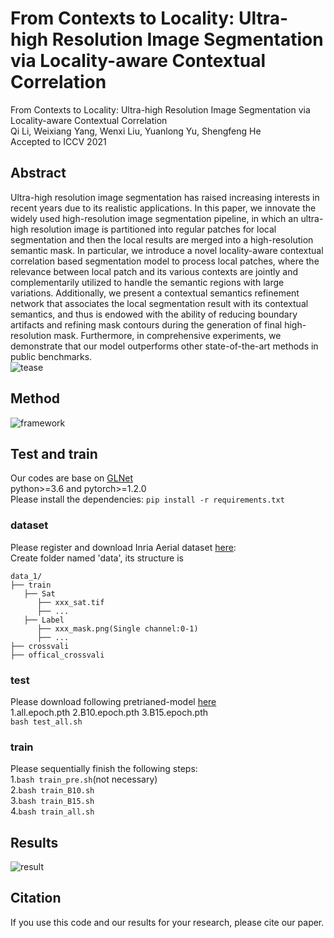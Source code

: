 # From Contexts to Locality: Ultra-high Resolution Image Segmentation via Locality-aware Contextual Correlation
From Contexts to Locality: Ultra-high Resolution Image Segmentation via Locality-aware Contextual Correlation  
Qi Li, Weixiang Yang, Wenxi Liu, Yuanlong Yu, Shengfeng He  
Accepted to ICCV 2021
## Abstract
Ultra-high resolution image segmentation has raised increasing interests in recent years due to its realistic applications. In this paper, we innovate the widely used high-resolution image segmentation pipeline, in which an ultra-high resolution image is partitioned into regular patches for local segmentation and then the local results are merged into a high-resolution semantic mask. In particular, we introduce a novel locality-aware contextual correlation based segmentation model to process local patches, where the relevance between local patch and its various contexts are jointly and complementarily utilized to handle the semantic regions with large variations. Additionally, we present a contextual semantics refinement network that associates the local segmentation result with its contextual semantics, and thus is endowed with the ability of reducing boundary artifacts and refining mask contours during the generation of final high-resolution mask. Furthermore, in comprehensive experiments, we demonstrate that our model outperforms other state-of-the-art methods in public benchmarks.   
![tease](https://github.com/liqiokkk/FCtL/blob/main/img/tease.png)  
## Method
![framework](https://github.com/liqiokkk/FCtL/blob/main/img/framework.png)

## Test and train
Our codes are base on [GLNet](https://github.com/VITA-Group/GLNet)  
python>=3.6 and pytorch>=1.2.0  
Please install the dependencies: `pip install -r requirements.txt`
### dataset
Please register and download Inria Aerial dataset [here](https://project.inria.fr/aerialimagelabeling/):  
Create folder named 'data', its structure is  
```
data_1/
├── train
   ├── Sat
      ├── xxx_sat.tif
      ├── ...
   ├── Label
      ├── xxx_mask.png(Single channel:0-1)
      ├── ...
├── crossvali
├── offical_crossvali
```
### test
Please download following pretrianed-model [here](https://drive.google.com/drive/folders/1A42v76DQCzdNwtM0TKx1L05EJuhND7Nt?usp=sharing)  
1.all.epoch.pth  2.B10.epoch.pth  3.B15.epoch.pth  
`bash test_all.sh`  
### train
Please sequentially finish the following steps:   
1.`bash train_pre.sh`(not necessary)  
2.`bash train_B10.sh`  
3.`bash train_B15.sh`  
4.`bash train_all.sh`  
## Results
![result](https://github.com/liqiokkk/FCtL/blob/main/img/result.png)
## Citation
If you use this code and our results for your research, please cite our paper.
